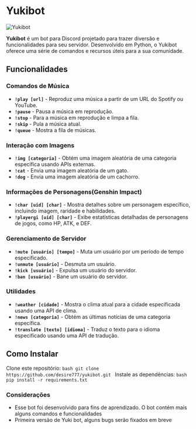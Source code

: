 # Yukibot

![Yukibot](https://img.shields.io/badge/Yukibot-%E2%9C%94-green)

**Yukibot** é um bot para Discord projetado para trazer diversão e funcionalidades para seu servidor. Desenvolvido em Python, o Yukibot oferece uma série de comandos e recursos úteis para a sua comunidade.

## Funcionalidades

### Comandos de Música
- **`!play [url]`** - Reproduz uma música a partir de um URL do Spotify ou YouTube.
- **`!pause`** - Pausa a música em reprodução.
- **`!stop`** - Para a música em reprodução e limpa a fila.
- **`!skip`** - Pula a música atual.
- **`!queue`** - Mostra a fila de músicas.

### Interação com Imagens
- **`!img [categoria]`** - Obtém uma imagem aleatória de uma categoria específica usando APIs externas.
- **`!cat`** - Envia uma imagem aleatória de um gato.
- **`!dog`** - Envia uma imagem aleatória de um cachorro.

### Informações de Personagens(Genshin Impact)
- **`!char [uid] [char]`** - Mostra detalhes sobre um personagem específico, incluindo imagem, raridade e habilidades.
- **`!playergi [uid] [char]`** - Exibe estatísticas detalhadas de personagens de jogos, como HP, ATK, e DEF.

### Gerenciamento de Servidor
- **`!mute [usuário] [tempo]`** - Muta um usuário por um período de tempo especificado.
- **`!unmute [usuário]`** - Desmuta um usuário.
- **`!kick [usuário]`** - Expulsa um usuário do servidor.
- **`!ban [usuário]`** - Bane um usuário do servidor.

### Utilidades
- **`!weather [cidade]`** - Mostra o clima atual para a cidade especificada usando uma API de clima.
- **`!news [categoria]`** - Obtém as últimas notícias de uma categoria específica.
- **`!translate [texto] [idioma]`** - Traduz o texto para o idioma especificado usando uma API de tradução.

## Como Instalar

Clone este repositório:
    ```bash
    git clone https://github.com/desire777/yukibot.git
    ```
Instale as dependências:
    ```bash
    pip install -r requirements.txt
    ```

### Considerações
* Esse bot foi desenvolvido para fins de aprendizado. O bot contém mais alguns comandos e funcionalidades
* Primeira versão de Yuki bot, alguns bugs serão fixados em breve
